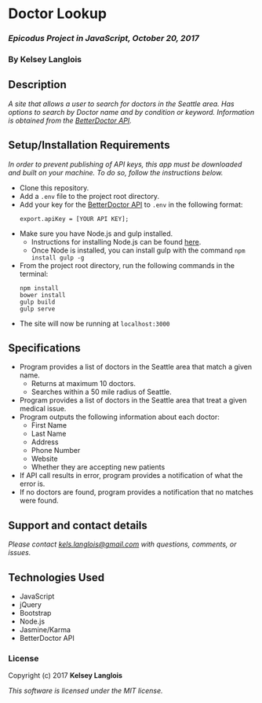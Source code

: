 # Doctor Lookup

### _Epicodus Project in JavaScript, October 20, 2017_

### By Kelsey Langlois

## Description

_A site that allows a user to search for doctors in the Seattle area. Has options to search by Doctor name and by condition or keyword. Information is obtained from the [BetterDoctor API](https://developer.betterdoctor.com/)._

## Setup/Installation Requirements

_In order to prevent publishing of API keys, this app must be downloaded and built on your machine. To do so, follow the instructions below._

* Clone this repository.
* Add a ```.env``` file to the project root directory.
* Add your key for the [BetterDoctor API](https://developer.betterdoctor.com/) to ```.env``` in the following format:
  ```
  export.apiKey = [YOUR API KEY];
  ```
* Make sure you have Node.js and gulp installed.
    * Instructions for installing Node.js can be found [here](https://www.learnhowtoprogram.com/javascript/getting-started-with-javascript-2f9a73dc-b7f5-4a22-9101-e69d49f552ac/installing-node-js).
    * Once Node is installed, you can install gulp with the command ```npm install gulp -g```
* From the project root directory, run the following commands in the terminal:
  ```
  npm install
  bower install
  gulp build
  gulp serve
  ```
* The site will now be running at ```localhost:3000```

## Specifications

* Program provides a list of doctors in the Seattle area that match a given name.
  * Returns at maximum 10 doctors.
  * Searches within a 50 mile radius of Seattle.
* Program provides a list of doctors in the Seattle area that treat a given medical issue.
* Program outputs the following information about each doctor:
  * First Name
  * Last Name
  * Address
  * Phone Number
  * Website
  * Whether they are accepting new patients
* If API call results in error, program provides a notification of what the error is.
* If no doctors are found, program provides a notification that no matches were found.

## Support and contact details

_Please contact [kels.langlois@gmail.com](mailto:kels.langlois@gmail.com) with questions, comments, or issues._

## Technologies Used

* JavaScript
* jQuery
* Bootstrap
* Node.js
* Jasmine/Karma
* BetterDoctor API

### License

Copyright (c) 2017 **Kelsey Langlois**

*This software is licensed under the MIT license.*
